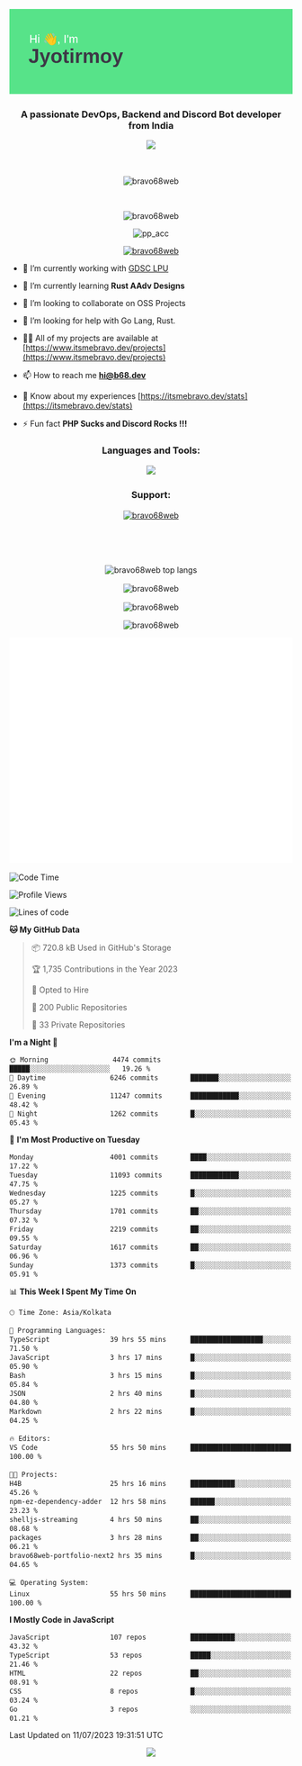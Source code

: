 <p align="center"><img src="header.png"></p>
<h3 align="center">A passionate DevOps, Backend and Discord Bot developer from India</h3>

<p align="center"><a href="https://discord.com/users/457039372009865226"><img src="https://lanyard-profile-readme.vercel.app/api/457039372009865226"></a></p>
                           
<br>
<p align="center"> <img src="https://komarev.com/ghpvc/?username=bravo68web&label=Profile%20views&color=0e75b6&style=flat" alt="bravo68web" /> </p>
<br>


<p align="center"><img src="https://github-profile-trophy.vercel.app/?username=bravo68web&theme=discord&column=3&row=2" alt="bravo68web" /> </p>
<p align="center"><img src="https://osu-embed.b68dev.xyz/pp_acc" alt="pp_acc" /> </p>

<p align="center"> <a href="https://twitter.com/bravo68web" target="blank"><img src="https://img.shields.io/twitter/follow/bravo68web?logo=twitter&style=for-the-badge" alt="bravo68web" /></a> </p>

- 🔭 I’m currently working with [GDSC LPU](https://gdsclpu.live/)

- 🌱 I’m currently learning **Rust AAdv Designs**

- 👯 I’m looking to collaborate on OSS Projects

- 🤝 I’m looking for help with Go Lang, Rust.

- 👨‍💻 All of my projects are available at [https://www.itsmebravo.dev/projects](https://www.itsmebravo.dev/projects)

<!-- - 💬 Ask me about **DF Techs** -->

- 📫 How to reach me **hi@b68.dev**

- 📄 Know about my experiences [https://itsmebravo.dev/stats](https://itsmebravo.dev/stats)

- ⚡ Fun fact **PHP Sucks and Discord Rocks !!!**

<h3 align="center">Languages and Tools:</h3>
<p align="center"> 
<img src="https://skillicons.dev/icons?i=aws,bash,c,cs,cpp,cloudflare,css,dart,devto,discord,bots,docker,electron,ember,emotion,express,fastapi,figma,firebase,flask,gcp,git,github,githubactions,go,gitlab,graphql,heroku,html,ai,ipfs,js,jest,linux,md,mastodon,mongodb,neovim,netlify,nextjs,nginx,nodejs,postgres,postman,powershell,py,react,redis,regex,replit,rocket,rust,sqlite,mysql,stackoverflow,styledcomponents,supabase,sentry,solidity,svg,tailwind,tauri,twitter,ts,unity,v,vercel,vim,vite,wasm,webpack,workers&perline=8&theme=dark" />
</p>

<h3 align="center">Support:</h3>
<p align="center"><a href="https://www.buymeacoffee.com/bravo68web"> <img align="center" src="https://cdn.buymeacoffee.com/buttons/v2/default-yellow.png" height="50" width="210" alt="bravo68web" /></a></p><br><br>
<br>

<p align="center"> <img align="center" src="https://github-readme-stats-sync.vercel.app/api/top-langs?username=bravo68web&count_private=true&show_icons=true&theme=radical&border_radius=10&&langs_count=10&layout=compact" alt="bravo68web top langs" /></p>

<p align="center"> <img align="center" src="https://github-readme-stats-sync.vercel.app/api?username=bravo68web&count_private=true&show_icons=true&theme=radical&border_radius=10" alt="bravo68web" /></p>

<p align="center"> <img align="center" src="https://github-readme-streak-stats.herokuapp.com?user=bravo68web&theme=dracula&hide_border=true" alt="bravo68web" /></p>

<p align="center"> <img align="center" src="https://github-readme-stats-sync.vercel.app/api/wakatime?username=bravo68web&count_private=true&show_icons=true&theme=aura_dark&border_radius=10&&langs_count=10&layout=compact&range=last_7_days" alt="bravo68web" /></p>

<p align="center"><img src="https://raw.githubusercontent.com/BRAVO68WEB/BRAVO68WEB/master/github-metrics.svg"></p>

<!--START_SECTION:waka-->
![Code Time](http://img.shields.io/badge/Code%20Time-5%2C069%20hrs%209%20mins-blue)

![Profile Views](http://img.shields.io/badge/Profile%20Views-82-blue)

![Lines of code](https://img.shields.io/badge/From%20Hello%20World%20I%27ve%20Written-63.4%20million%20lines%20of%20code-blue)

**🐱 My GitHub Data** 

> 📦 720.8 kB Used in GitHub's Storage 
 > 
> 🏆 1,735 Contributions in the Year 2023
 > 
> 💼 Opted to Hire
 > 
> 📜 200 Public Repositories 
 > 
> 🔑 33 Private Repositories 
 > 
**I'm a Night 🦉** 

```text
🌞 Morning                4474 commits        █████░░░░░░░░░░░░░░░░░░░░   19.26 % 
🌆 Daytime                6246 commits        ███████░░░░░░░░░░░░░░░░░░   26.89 % 
🌃 Evening                11247 commits       ████████████░░░░░░░░░░░░░   48.42 % 
🌙 Night                  1262 commits        █░░░░░░░░░░░░░░░░░░░░░░░░   05.43 % 
```
📅 **I'm Most Productive on Tuesday** 

```text
Monday                   4001 commits        ████░░░░░░░░░░░░░░░░░░░░░   17.22 % 
Tuesday                  11093 commits       ████████████░░░░░░░░░░░░░   47.75 % 
Wednesday                1225 commits        █░░░░░░░░░░░░░░░░░░░░░░░░   05.27 % 
Thursday                 1701 commits        ██░░░░░░░░░░░░░░░░░░░░░░░   07.32 % 
Friday                   2219 commits        ██░░░░░░░░░░░░░░░░░░░░░░░   09.55 % 
Saturday                 1617 commits        ██░░░░░░░░░░░░░░░░░░░░░░░   06.96 % 
Sunday                   1373 commits        █░░░░░░░░░░░░░░░░░░░░░░░░   05.91 % 
```


📊 **This Week I Spent My Time On** 

```text
🕑︎ Time Zone: Asia/Kolkata

💬 Programming Languages: 
TypeScript               39 hrs 55 mins      ██████████████████░░░░░░░   71.50 % 
JavaScript               3 hrs 17 mins       █░░░░░░░░░░░░░░░░░░░░░░░░   05.90 % 
Bash                     3 hrs 15 mins       █░░░░░░░░░░░░░░░░░░░░░░░░   05.84 % 
JSON                     2 hrs 40 mins       █░░░░░░░░░░░░░░░░░░░░░░░░   04.80 % 
Markdown                 2 hrs 22 mins       █░░░░░░░░░░░░░░░░░░░░░░░░   04.25 % 

🔥 Editors: 
VS Code                  55 hrs 50 mins      █████████████████████████   100.00 % 

🐱‍💻 Projects: 
H4B                      25 hrs 16 mins      ███████████░░░░░░░░░░░░░░   45.26 % 
npm-ez-dependency-adder  12 hrs 58 mins      ██████░░░░░░░░░░░░░░░░░░░   23.23 % 
shelljs-streaming        4 hrs 50 mins       ██░░░░░░░░░░░░░░░░░░░░░░░   08.68 % 
packages                 3 hrs 28 mins       ██░░░░░░░░░░░░░░░░░░░░░░░   06.21 % 
bravo68web-portfolio-next2 hrs 35 mins       █░░░░░░░░░░░░░░░░░░░░░░░░   04.65 % 

💻 Operating System: 
Linux                    55 hrs 50 mins      █████████████████████████   100.00 % 
```

**I Mostly Code in JavaScript** 

```text
JavaScript               107 repos           ███████████░░░░░░░░░░░░░░   43.32 % 
TypeScript               53 repos            █████░░░░░░░░░░░░░░░░░░░░   21.46 % 
HTML                     22 repos            ██░░░░░░░░░░░░░░░░░░░░░░░   08.91 % 
CSS                      8 repos             █░░░░░░░░░░░░░░░░░░░░░░░░   03.24 % 
Go                       3 repos             ░░░░░░░░░░░░░░░░░░░░░░░░░   01.21 % 
```




 Last Updated on 11/07/2023 19:31:51 UTC
<!--END_SECTION:waka-->

<p align="center"><img src="https://bravo68web.me/images/header_.png"></p>

